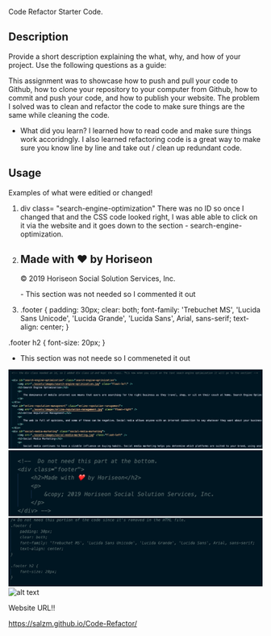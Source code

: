 Code Refactor Starter Code.

## Description

Provide a short description explaining the what, why, and how of your project. Use the following questions as a guide:

This assignment was to showcase how to push and pull your code to Github, how to clone your repository to your computer from Github, how to commit and push your code, and how to publish your website. The problem I solved was to clean and refactor the code to make sure things are the same while cleaning the code.
- What did you learn? I learned how to read code and make sure things work accoridngly. I also learned refactoring code is a great way to make sure you know line by line and take out / clean up redundant code. 

## Usage

Examples of what were editied or changed!

1. div class= "search-engine-optimization" There was no ID so once I changed that and the CSS code looked right, I was able able to click on it via the website and it goes down to the section - search-engine-optimization.

2.  <div class="footer"> 
        <h2>Made with ❤️️ by Horiseon</h2>
        <p>
            &copy; 2019 Horiseon Social Solution Services, Inc.
        </p>
    </div>  - This section was not needed so I commented it out


3. .footer {
    padding: 30px;
    clear: both;
    font-family: 'Trebuchet MS', 'Lucida Sans Unicode', 'Lucida Grande', 'Lucida Sans', Arial, sans-serif;
    text-align: center;
}

.footer h2 {
    font-size: 20px;
}
- This section was not neede so I commeneted it out

![alt text](./assets/images/Example.png)
![alt text](./assets/images/Example2.png)
![alt text](./assets/images/Example3.png)
![alt text](./assets/images/screenshot.png)

Website URL!!

https://salzm.github.io/Code-Refactor/
